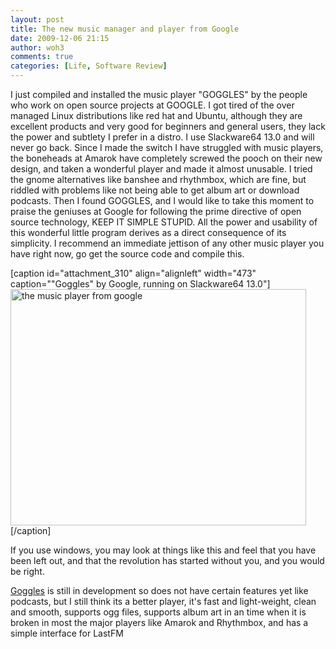 ```yaml
---
layout: post
title: The new music manager and player from Google
date: 2009-12-06 21:15
author: woh3
comments: true
categories: [Life, Software Review]
---
```

I just compiled and installed the music player "GOGGLES" by the people who work on open source projects at GOOGLE. I got tired of the over managed Linux distributions like red hat and Ubuntu, although they are excellent products and very good for beginners and general users, they lack the power and subtlety I prefer in a distro. I use Slackware64 13.0 and will never go back. Since I made the switch I have struggled with music players, the boneheads at Amarok have completely screwed the pooch on their new design, and taken a wonderful player and made it almost unusable. I tried the gnome alternatives like banshee and rhythmbox, which are fine, but riddled with problems like not being able to get album art or download podcasts. Then I found GOGGLES, and I would like to take this moment to praise the geniuses at Google for following the prime directive of open source technology, KEEP IT SIMPLE STUPID. All the power and usability of this wonderful little program derives as a direct consequence of its simplicity. I recommend an immediate jettison of any other music player you have right now, go get the source code and compile this.

[caption id="attachment_310" align="alignleft" width="473" caption="&quot;Goggles&quot; by Google, running on Slackware64 13.0"]<a href="http://woh3blog.files.wordpress.com/2009/12/goggle.png"><img class="size-large wp-image-310" title="goggle" src="http://woh3blog.files.wordpress.com/2009/12/goggle.png?w=1024" alt="the music player from google" width="473" height="378" /></a>[/caption]

If you use windows, you may look at things like this and feel that you have been left out, and that the revolution has started without you, and you would be right.

<a href="http://code.google.com/p/gogglesmm/">Goggles</a> is still in development so does not have certain features yet like podcasts, but I still think its a better player, it's fast and light-weight, clean and smooth, supports ogg files, supports album art in an time when it is broken in most the major players like Amarok and Rhythmbox, and has a simple interface for LastFM

